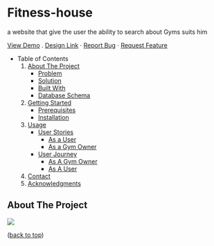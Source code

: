 # Fitness-house
a website that give the user the ability to search about Gyms suits him

[View Demo](https://fit-house.herokuapp.com/) . [Design Link](https://www.figma.com/file/qGg34gxhl1FXBYBlldKiYy/%D8%AA%D9%85%D8%B1%D9%8A%D9%86) · [Report Bug](https://github.com/GSG-G11/Fitness-house/issues) · [Request Feature](https://github.com/GSG-G11/Fitness-house/issues)

- Table of Contents
    1. [About The Project](about:blank#about-the-project)
        - [Problem](about:blank#problem)
        - [Solution](about:blank#solution)
        - [Built With](about:blank#built-with)
        - [Database Schema](about:blank#database-schema)
    2. [Getting Started](about:blank#getting-started)
        - [Prerequisites](about:blank#prerequisites)
        - [Installation](about:blank#installation)
    3. [Usage](about:blank#usage)
        - [User Stories](about:blank#user-stories)
            - [As a User](about:blank#user-stories)
            - [As a Gym Owner](about:blank#Gym_Owner-stories)
        - [User Journey](about:blank#user-journey)
            - [As A Gym Owner](about:blank#user-journey)
            - [As A User](about:blank#Gym_Owner-journey)
    4. [Contact](about:blank#contact)
    5. [Acknowledgments](about:blank#acknowledgments)
## About The Project

![](https://i.imgur.com/aBY2TC6.png)

([back to top](about:blank#top))

